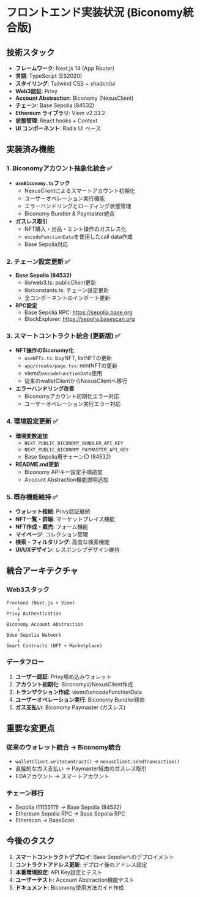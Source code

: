 # フロントエンド実装状況 (Biconomy統合版)

## 技術スタック
- **フレームワーク**: Next.js 14 (App Router)
- **言語**: TypeScript (ES2020)
- **スタイリング**: Tailwind CSS + shadcn/ui
- **Web3認証**: Privy
- **Account Abstraction**: Biconomy (NexusClient)
- **チェーン**: Base Sepolia (84532)
- **Ethereum ライブラリ**: Viem v2.33.2
- **状態管理**: React hooks + Context
- **UI コンポーネント**: Radix UI ベース

## 実装済み機能

### 1. Biconomyアカウント抽象化統合 ✅
- **`useBiconomy.ts`フック**
  - NexusClientによるスマートアカウント初期化
  - ユーザーオペレーション実行機能
  - エラーハンドリングとローディング状態管理
  - Biconomy Bundler & Paymaster統合
- **ガスレス取引**
  - NFT購入・出品・ミント操作のガスレス化
  - `encodeFunctionData`を使用したcall data作成
  - Base Sepolia対応

### 2. チェーン設定更新 ✅
- **Base Sepolia (84532)**
  - lib/web3.ts: publicClient更新
  - lib/constants.ts: チェーン設定更新
  - 全コンポーネントのインポート更新
- **RPC設定**
  - Base Sepolia RPC: https://sepolia.base.org
  - BlockExplorer: https://sepolia.basescan.org

### 3. スマートコントラクト統合 (更新版) ✅
- **NFT操作のBiconomy化**
  - `useNFTs.ts`: buyNFT, listNFTの更新
  - `app/create/page.tsx`: mintNFTの更新
  - viemの`encodeFunctionData`使用
  - 従来のwalletClientからNexusClientへ移行
- **エラーハンドリング改善**
  - Biconomyアカウント初期化エラー対応
  - ユーザーオペレーション実行エラー対応

### 4. 環境設定更新 ✅
- **環境変数追加**
  - `NEXT_PUBLIC_BICONOMY_BUNDLER_API_KEY`
  - `NEXT_PUBLIC_BICONOMY_PAYMASTER_API_KEY`
  - Base Sepolia用チェーンID (84532)
- **README.md更新**
  - Biconomy APIキー設定手順追加
  - Account Abstraction機能説明追加

### 5. 既存機能維持 ✅
- **ウォレット接続**: Privy認証継続
- **NFT一覧・詳細**: マーケットプレイス機能
- **NFT作成・販売**: フォーム機能
- **マイページ**: コレクション管理
- **検索・フィルタリング**: 高度な検索機能
- **UI/UXデザイン**: レスポンシブデザイン維持

## 統合アーキテクチャ

### Web3スタック
```
Frontend (Next.js + Viem)
    ↓
Privy Authentication
    ↓
Biconomy Account Abstraction
    ↓ 
Base Sepolia Network
    ↓
Smart Contracts (NFT + Marketplace)
```

### データフロー
1. **ユーザー認証**: Privy埋め込みウォレット
2. **アカウント初期化**: BiconomyのNexusClient作成
3. **トランザクション作成**: viemのencodeFunctionData
4. **ユーザーオペレーション実行**: Biconomy Bundler経由
5. **ガス支払い**: Biconomy Paymaster (ガスレス)

## 重要な変更点

### 従来のウォレット統合 → Biconomy統合
- `walletClient.writeContract()` → `nexusClient.sendTransaction()`
- 直接的なガス支払い → Paymaster経由のガスレス取引
- EOAアカウント → スマートアカウント

### チェーン移行
- Sepolia (11155111) → Base Sepolia (84532)
- Ethereum Sepolia RPC → Base Sepolia RPC
- Etherscan → BaseScan

## 今後のタスク
1. **スマートコントラクトデプロイ**: Base Sepoliaへのデプロイメント
2. **コントラクトアドレス更新**: デプロイ後のアドレス設定
3. **本番環境設定**: API Key設定とテスト
4. **ユーザーテスト**: Account Abstraction機能テスト
5. **ドキュメント**: Biconomy使用方法ガイド作成